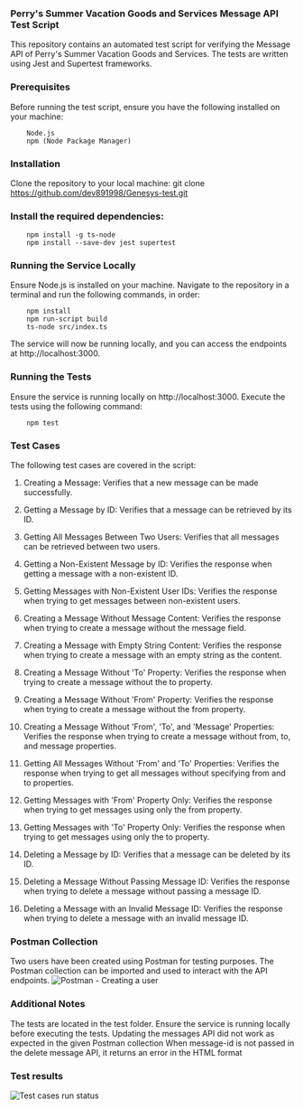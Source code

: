### Perry's Summer Vacation Goods and Services Message API Test Script
This repository contains an automated test script for verifying the Message API of Perry's Summer Vacation Goods and Services. The tests are written using Jest and Supertest frameworks.

### Prerequisites
Before running the test script, ensure you have the following installed on your machine:
```
	Node.js
	npm (Node Package Manager)
```

### Installation
Clone the repository to your local machine:
	git clone https://github.com/dev891998/Genesys-test.git

### Install the required dependencies:
```
	npm install -g ts-node 
	npm install --save-dev jest supertest
```

### Running the Service Locally
Ensure Node.js is installed on your machine. Navigate to the repository in a terminal and run the following commands, in order:
```
	npm install 
	npm run-script build 
	ts-node src/index.ts
```
The service will now be running locally, and you can access the endpoints at http://localhost:3000.

### Running the Tests
Ensure the service is running locally on http://localhost:3000. Execute the tests using the following command:
```
	npm test
```

### Test Cases
The following test cases are covered in the script:

1. Creating a Message: Verifies that a new message can be made successfully.

2. Getting a Message by ID: Verifies that a message can be retrieved by its ID.

3. Getting All Messages Between Two Users: Verifies that all messages can be retrieved between two users.

4. Getting a Non-Existent Message by ID: Verifies the response when getting a message with a non-existent ID.

5. Getting Messages with Non-Existent User IDs: Verifies the response when trying to get messages between non-existent users.

6. Creating a Message Without Message Content: Verifies the response when trying to create a message without the message field.

7. Creating a Message with Empty String Content: Verifies the response when trying to create a message with an empty string as the content.

8. Creating a Message Without 'To' Property: Verifies the response when trying to create a message without the to property.

9. Creating a Message Without 'From' Property: Verifies the response when trying to create a message without the from property.

10. Creating a Message Without 'From', 'To', and 'Message' Properties: Verifies the response when trying to create a message without from, to, and message properties.

11. Getting All Messages Without 'From' and 'To' Properties: Verifies the response when trying to get all messages without specifying from and to properties.

12. Getting Messages with 'From' Property Only: Verifies the response when trying to get messages using only the from property.

13. Getting Messages with 'To' Property Only: Verifies the response when trying to get messages using only the to property.

14. Deleting a Message by ID: Verifies that a message can be deleted by its ID.

15. Deleting a Message Without Passing Message ID: Verifies the response when trying to delete a message without passing a message ID.

16. Deleting a Message with an Invalid Message ID: Verifies the response when trying to delete a message with an invalid message ID.

### Postman Collection
Two users have been created using Postman for testing purposes. The Postman collection can be imported and used to interact with the API endpoints.
![Postman - Creating a user](https://github.com/dev891998/Genesys-test/assets/43547808/a77efe2d-852a-4301-a497-5f714899adec)

### Additional Notes
The tests are located in the test folder. Ensure the service is running locally before executing the tests.
Updating the messages API did not work as expected in the given Postman collection
When message-id is not passed in the delete message API, it returns an error in the HTML format

### Test results
![Test cases run status](https://github.com/dev891998/Genesys-test/assets/43547808/dd6a5321-50fc-43c7-a34a-0213b6d49d50)

